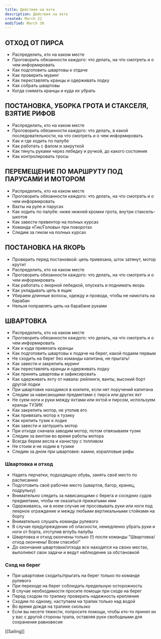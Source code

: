 ```yaml
---
title: Действия на яхте
description: Действия на яхте
created: March 22
modified: March 30
---
```

## ОТХОД ОТ ПИРСА 
- Распределить, кто на каком месте 
- Проговорить обязанности каждого: что делать, на что смотреть и о чем информировать 
- Как подготовить швартовы к отдаче 
- Как проверить муринг 
- Как переставлять кранцы и одерживать лодку 
- Как собрать швартовы 
- Когда снимать кранцы и куда их убрать 

## ПОСТАНОВКА, УБОРКА ГРОТА И СТАКСЕЛЯ, ВЗЯТИЕ РИФОВ 
- Распределить, кто на каком месте 
- Проговорить обязанности каждого: что делать, в какой последовательности, на что смотреть и о чем информировать 
- Как и где ходить по палубе 
- Как работать с фалом и закруткой 
- Как тянуть руками через лебедку и ручкой, до какого состояния 
- Как контролировать тросы 

## ПЕРЕМЕЩЕНИЕ ПО МАРШРУТУ ПОД ПАРУСАМИ И МОТОРОМ 
- Распределить, кто на каком месте 
- Проговорить обязанности каждого: что делать, на что смотреть и о чем информировать 
- Вахты на руле и парусах 
- Как ходить по палубе: ниже нижней кромки грота, внутри стаксель- шкотов 
- Как завести превентор на полных курсах 
- Команда «Гик/Головы» при поворотах 
- Следим за гиком на полных курсах 

## ПОСТАНОВКА НА ЯКОРЬ 
- Проверить перед постановкой: цепь привязана, шток затянут, мотор крутит 
- Распределить, кто на каком месте 
- Проговорить обязанности каждого: что делать, на что смотреть и о чем информировать 
- Как работать с якорной лебедкой, опускать и поднимать якорь 
- Как укладывать цепь в ящик 
- Убираем длинные волосы, одежду и провода, чтобы не намотать на барабан 
- Нельзя поправлять цепь на барабане руками 

## ШВАРТОВКА 
- Распределить, кто на каком месте 
- Проговорить обязанности каждого: что делать, на что смотреть и о чем информировать 
- Как и куда привязать кранцы 
- Как подготовить швартовы к подаче на берег, какой подаем первым 
- Не сходить на берег без команды капитана, не прыгать! 
- Как завести и закрепить муринг 
- Как переставлять кранцы и одерживать лодку 
- Как принять швартовы и зафиксировать 
- Как одерживать яхту от навала: рейлинги, ванты, высокий борт другой лодки 
- При швартовке находимся в кокпите, если нет поручений капитана 
- Следим за нависающими предметами с пирса или других яхт 
- Не суем ноги и руки между яхтами или яхтой и пирсом, используем кранцы ТУЗИК 
- Как закрепить мотор, не утопив его 
- Как привязать мотор к тузику 
- Как крепить тузик к лодке 
- Как завести и заглушить мотор 
- При отходе сначала заводим мотор, потом отвязываем тузик 
- Следим за винтом во время работы мотора 
- Всегда берем весла и канистру с топливом 
- Не стоим и не ходим в тузике 
- Следим за дном при швартовке: камни, коралловые рифы

### Швартовка и отход
- Надеть перчатки, подходящую обувь, занять своё место по расписанию
- Подготовить своё рабочее место (швартов, багор, кранец, подрульку)
- Внимательно следить за нависающими с берега и соседних судов предметами, чтобы не оказаться прижатыми ими
- Одерживаясь, ни в коем случае не просовывать руки или ноги под леерное ограждение и между любыми вертикальными стойками на борту
- Внимательно слушать команды рулевого
- В случае предупреждении об опасности, немедленно убрать руки и ноги от борта, отступив вглубь палубы
- Швартовка и отход окончены только (!) после команды "Швартовка/отход окончены! Всем спасибо!"
- До окончания швартовки/отхода все находятся на своих местах, выполняют свои задачи и ведут наблюдение за обстановкой

### Сход на берег
- При швартовке сходить/прыгать на берег только по команде рулевого
- При переходе на берег соблюдать предельную осторожность
- В случае необходимости просите помощи при сходе на берег
- Перед сходом по трапику проверить надежность крепления
- Сходим по одному, наступаем на трапик только над водой
- Во время дождя на трапике скользко
- Если вы несете тяжести, попросите помощи, чтобы кто-то принял их у вас с другой стороны трапа, оставляя руки свободными для сохранения равновесия

[[Sailing]]